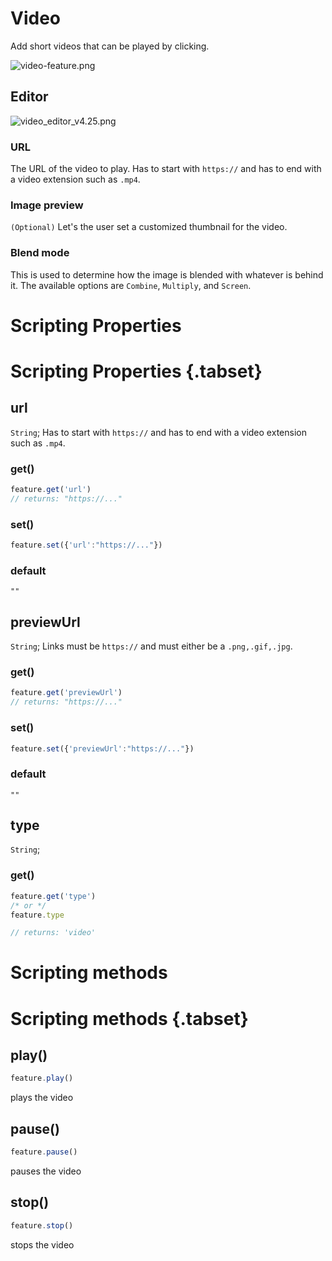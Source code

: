 # Video

Add short videos that can be played by clicking.

![video-feature.png](https://wiki.cryptovoxels.com/video-feature.png)

## Editor

![video_editor_v4.25.png](https://wiki.cryptovoxels.com/video_editor_v4.25.png)

### URL

The URL of the video to play. Has to start with `https://` and has to end with a video extension such as `.mp4`.

### Image preview

`(Optional)` Let's the user set a customized thumbnail for the video.

### Blend mode

This is used to determine how the image is blended with whatever is behind it. The available options are `Combine`, `Multiply`, and `Screen`.


# Scripting Properties
# Scripting Properties {.tabset}
## url
`String`; Has to start with `https://` and has to end with a video extension such as `.mp4`.

### get()

```js
feature.get('url')
// returns: "https://..."
```

### set()

```js
feature.set({'url':"https://..."})
```

### default

`""`

## previewUrl
`String`; Links must be `https://` and must either be a `.png,.gif,.jpg`.

### get()

```js
feature.get('previewUrl')
// returns: "https://..."
```

### set()

```js
feature.set({'previewUrl':"https://..."})
```

### default

`""`

## type
`String`;

### get()

```js
feature.get('type')
/* or */
feature.type

// returns: 'video'
```


# Scripting methods
# Scripting methods {.tabset}

## play()

```js
feature.play()
```
plays the video

## pause()
```js
feature.pause()
```
pauses the video

## stop()
```js
feature.stop()
```
stops the video